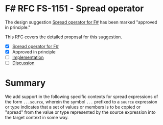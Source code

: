 # F# RFC FS-1151 - Spread operator

The design suggestion [Spread operator for F#](https://github.com/fsharp/fslang-suggestions/issues/1253) has been marked "approved in principle."

This RFC covers the detailed proposal for this suggestion.

- [x] [Spread operator for F#](https://github.com/fsharp/fslang-suggestions/issues/1253)
- [x] Approved in principle
- [ ] [Implementation](https://github.com/dotnet/fsharp/pull/TODO)
- [ ] [Discussion](https://github.com/fsharp/fslang-design/discussions/TODO)

# Summary

We add support in the following specific contexts for spread expressions of the form `...source`, wherein the symbol `...` prefixed to a `source` expression or type indicates that a set of values or members is to be copied or "spread" from the value or type represented by the source expression into the target context in some way.
